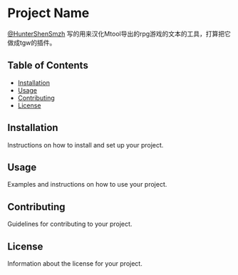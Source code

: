 # Project Name

[@HunterShenSmzh](https://github.com/HunterShenSmzh) 写的用来汉化Mtool导出的rpg游戏的文本的工具，打算把它做成tgw的插件。

## Table of Contents

- [Installation](#installation)
- [Usage](#usage)
- [Contributing](#contributing)
- [License](#license)

## Installation

Instructions on how to install and set up your project.

## Usage

Examples and instructions on how to use your project.

## Contributing

Guidelines for contributing to your project.

## License

Information about the license for your project.
